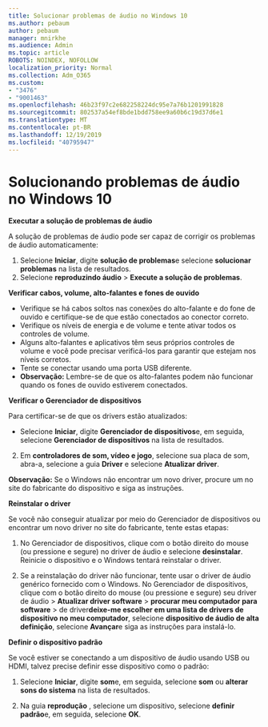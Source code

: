 ```yaml
---
title: Solucionar problemas de áudio no Windows 10
ms.author: pebaum
author: pebaum
manager: mnirkhe
ms.audience: Admin
ms.topic: article
ROBOTS: NOINDEX, NOFOLLOW
localization_priority: Normal
ms.collection: Adm_O365
ms.custom:
- "3476"
- "9001463"
ms.openlocfilehash: 46b23f97c2e682258224dc95e7a76b1201991828
ms.sourcegitcommit: 802537a54ef8bde1bdd758ee9a60b6c19d37d6e1
ms.translationtype: MT
ms.contentlocale: pt-BR
ms.lasthandoff: 12/19/2019
ms.locfileid: "40795947"
---
```

# <a name="troubleshooting-audio-problems-in-windows-10"></a>Solucionando problemas de áudio no Windows 10

**Executar a solução de problemas de áudio**

A solução de problemas de áudio pode ser capaz de corrigir os problemas de áudio automaticamente: 

1. Selecione **Iniciar**, digite **solução de problemas**e selecione **solucionar problemas** na lista de resultados. 
2. Selecione **reproduzindo áudio** > **Execute a solução de problemas**.

**Verificar cabos, volume, alto-falantes e fones de ouvido**

- Verifique se há cabos soltos nas conexões do alto-falante e do fone de ouvido e certifique-se de que estão conectados ao conector correto.
- Verifique os níveis de energia e de volume e tente ativar todos os controles de volume.
- Alguns alto-falantes e aplicativos têm seus próprios controles de volume e você pode precisar verificá-los para garantir que estejam nos níveis corretos.
- Tente se conectar usando uma porta USB diferente.
- **Observação:** Lembre-se de que os alto-falantes podem não funcionar quando os fones de ouvido estiverem conectados.

**Verificar o Gerenciador de dispositivos**

Para certificar-se de que os drivers estão atualizados:

- Selecione **Iniciar**, digite **Gerenciador de dispositivos**e, em seguida, selecione **Gerenciador de dispositivos** na lista de resultados.

2. Em **controladores de som, vídeo e jogo**, selecione sua placa de som, abra-a, selecione a guia **Driver** e selecione **Atualizar driver**. 

**Observação:** Se o Windows não encontrar um novo driver, procure um no site do fabricante do dispositivo e siga as instruções.

**Reinstalar o driver**

Se você não conseguir atualizar por meio do Gerenciador de dispositivos ou encontrar um novo driver no site do fabricante, tente estas etapas: 

1. No Gerenciador de dispositivos, clique com o botão direito do mouse (ou pressione e segure) no driver de áudio e selecione **desinstalar**. Reinicie o dispositivo e o Windows tentará reinstalar o driver.

2. Se a reinstalação do driver não funcionar, tente usar o driver de áudio genérico fornecido com o Windows. No Gerenciador de dispositivos, clique com o botão direito do mouse (ou pressione e segure) seu driver de áudio > **Atualizar driver software** > **procurar meu computador para software** > de driver**deixe-me escolher em uma lista de drivers de dispositivo no meu computador**, selecione **dispositivo de áudio de alta definição**, selecione **Avançar**e siga as instruções para instalá-lo.

**Definir o dispositivo padrão**

Se você estiver se conectando a um dispositivo de áudio usando USB ou HDMI, talvez precise definir esse dispositivo como o padrão: 

1. Selecione **Iniciar**, digite **som**e, em seguida, selecione **som** ou **alterar sons do sistema** na lista de resultados.

2. Na guia **reprodução** , selecione um dispositivo, selecione **definir padrão**e, em seguida, selecione **OK**.

